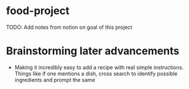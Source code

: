 # food-project

TODO: Add notes from notion on goal of this project


# Brainstorming later advancements
- Making it incredibly easy to add a recipe with real simple instructions. Things like if one mentions a dish, cross search to identify possible ingredients and prompt the same
